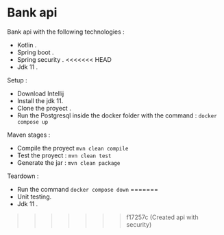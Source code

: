 Bank api
========

Bank api with the following technologies :
* Kotlin .
* Spring boot .
* Spring security .
<<<<<<< HEAD
* Jdk 11 .

Setup :

* Download Intellij 
* Install the jdk 11.
* Clone the proyect .
* Run the Postgresql inside the docker folder with the command : ```docker compose up```

Maven stages :

* Compile the proyect ```mvn clean compile```
* Test the proyect : ```mvn clean test```
* Generate the jar : ```mvn clean package```
  
Teardown :

* Run the command ```docker compose down```
=======
* Unit testing.
* Jdk 11 .

>>>>>>> f17257c (Created api with security)
